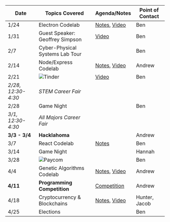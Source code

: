 | Date 	| Topics Covered                | Agenda/Notes                 | Point of Contact             |
|-------|-------------------------------|------------------------------|------------------------------|
| 1/24	| Electron Codelab | [Notes](https://github.com/OKStateACM/ElectronCodelab/), [Video](https://youtu.be/RVedymcdsbU) | Ben |
| 1/31	| Guest Speaker: Geoffrey Simpson | [Video](https://www.youtube.com/watch?v=_xoogjabMfc) | Ben |
| 2/7	  | Cyber-Physical Systems Lab Tour | | Ben |
| 2/14	| Node/Express Codelab | [Notes](https://github.com/OKStateACM/CreateYourOwnWebAPI_Codelab), [Video](https://www.youtube.com/watch?v=Tddbh3yOiwc) | Andrew |
| 2/21	| ![Tinder](https://upload.wikimedia.org/wikipedia/commons/thumb/8/8a/Logo-Tinder.svg/200px-Logo-Tinder.svg.png) | [Video](https://youtu.be/bKlR6I2j1I0) | Ben |
| *2/28, 12:30-4:30* | *STEM Career Fair* | | |
| 2/28	| Game Night | | Ben |
| *3/1, 12:30-4:30* | *All Majors Career Fair* | | |
| **3/3 - 3/4**	| **Hacklahoma** | | Andrew |
| 3/7	| React Codelab | [Notes](https://www.github.com/OKStateACM/ReactCodelab) | Ben |
| 3/14	| Game Night | | Hannah |
| 3/28	| ![Paycom](http://www.paycom.com/images/new-logo-large-clear-bg.png) | | Ben |
| 4/4	| Genetic Algorithms Codelab | [Notes](https://github.com/OKStateACM/GeneticAlgorithmsCodelab), [Video](https://youtu.be/OYvU4v5dAfU) | Andrew |
| **4/11**	| **Programming Competition** | [Competition](https://www.hackerrank.com/osu-acm-programming-competition) | Andrew |
| 4/18	| Cryptocurrency & Blockchains | [Notes](https://github.com/OKStateACM/CryptoNotes), [Video](https://youtu.be/Bt58q2KVOLo) | Hunter, Jacob |
| 4/25	| Elections | | Ben |
